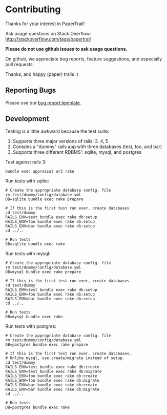 # Contributing

Thanks for your interest in PaperTrail!

Ask usage questions on Stack Overflow:
http://stackoverflow.com/tags/papertrail

**Please do not use github issues to ask usage questions.**

On github, we appreciate bug reports, feature
suggestions, and especially pull requests.

Thanks, and happy (paper) trails :)

## Reporting Bugs

Please use our [bug report template][1].

## Development

Testing is a little awkward because the test suite:

1. Supports three major versions of rails: 3, 4, 5
1. Contains a "dummy" rails app with three databases (test, foo, and bar)
1. Supports three different RDBMS': sqlite, mysql, and postgres

Test against rails 3:

```
bundle exec appraisal ar3 rake
```

Run tests with sqlite:

```
# Create the appropriate database config. file
rm test/dummy/config/database.yml
DB=sqlite bundle exec rake prepare

# If this is the first test run ever, create databases
cd test/dummy
RAILS_ENV=test bundle exec rake db:setup
RAILS_ENV=foo bundle exec rake db:setup
RAILS_ENV=bar bundle exec rake db:setup
cd ../..

# Run tests
DB=sqlite bundle exec rake
```

Run tests with mysql:

```
# Create the appropriate database config. file
rm test/dummy/config/database.yml
DB=mysql bundle exec rake prepare

# If this is the first test run ever, create databases
cd test/dummy
RAILS_ENV=test bundle exec rake db:setup
RAILS_ENV=foo bundle exec rake db:setup
RAILS_ENV=bar bundle exec rake db:setup
cd ../..

# Run tests
DB=mysql bundle exec rake
```

Run tests with postgres:

```
# Create the appropriate database config. file
rm test/dummy/config/database.yml
DB=postgres bundle exec rake prepare

# If this is the first test run ever, create databases.
# Unlike mysql, use create/migrate instead of setup.
cd test/dummy
RAILS_ENV=test bundle exec rake db:create
RAILS_ENV=test bundle exec rake db:migrate
RAILS_ENV=foo bundle exec rake db:create
RAILS_ENV=foo bundle exec rake db:migrate
RAILS_ENV=bar bundle exec rake db:create
RAILS_ENV=bar bundle exec rake db:migrate
cd ../..

# Run tests
DB=postgres bundle exec rake
```

[1]: https://github.com/airblade/paper_trail/blob/master/doc/bug_report_template.rb
